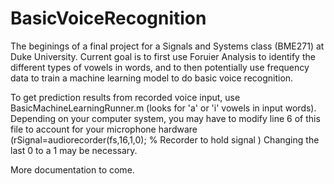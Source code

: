 BasicVoiceRecognition
=====================
The beginings of a final project for a Signals and Systems class (BME271) at Duke University. 
Current goal is to first use Foruier Analysis to identify the different types of vowels in words, and to then potentially use frequency data to train a machine learning model to do basic voice recognition. 

To get prediction results from recorded voice input, use BasicMachineLearningRunner.m (looks for 'a' or 'i' vowels in input words). Depending on your computer system, you may have to modify line 6 of this file to account for your microphone hardware (rSignal=audiorecorder(fs,16,1,0); % Recorder to hold signal ) Changing the last 0 to a 1 may be necessary. 

More documentation to come. 

